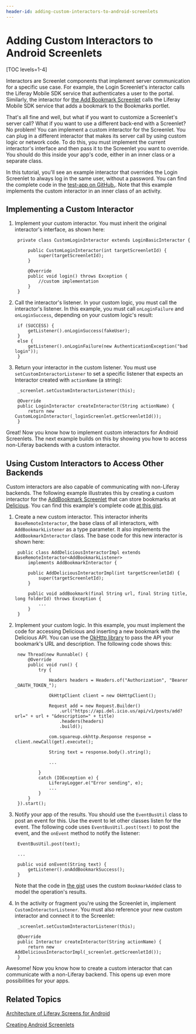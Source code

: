 ```yaml
---
header-id: adding-custom-interactors-to-android-screenlets
---
```


# Adding Custom Interactors to Android Screenlets

[TOC levels=1-4]

Interactors are Screenlet components that implement server communication for a 
specific use case. For example, the Login Screenlet's interactor calls the 
Liferay Mobile SDK service that authenticates a user to the portal. Similarly, 
the interactor for 
[the Add Bookmark Screenlet](/docs/6-2/tutorials/-/knowledge_base/t/creating-android-screenlets) 
calls the Liferay Mobile SDK service that adds a bookmark to the Bookmarks 
portlet. 

That's all fine and well, but what if you want to customize a Screenlet's server 
call? What if you want to use a different back-end with a Screenlet? No problem! 
You can implement a custom interactor for the Screenlet. You can plug in a 
different interactor that makes its server call by using custom logic or network 
code. To do this, you must implement the current interactor's interface and then 
pass it to the Screenlet you want to override. You should do this inside your 
app's code, either in an inner class or a separate class. 

In this tutorial, you'll see an example interactor that overrides the Login 
Screenlet to always log in the same user, without a password. You can find the 
complete code in the 
[test-app on GitHub.](https://github.com/liferay/liferay-screens/blob/master/android/samples/test-app/src/main/java/com/liferay/mobile/screens/testapp/CustomInteractorActivity.java).
Note that this example implements the custom interactor in an inner class of an 
activity. 

## Implementing a Custom Interactor

1. Implement your custom interactor. You must inherit the original interactor's 
   interface, as shown here: 

        private class CustomLoginInteractor extends LoginBasicInteractor {

            public CustomLoginInteractor(int targetScreenletId) {
                super(targetScreenletId);
            }

            @Override
            public void login() throws Exception {
                //custom implementation
            }
        }

2. Call the interactor's listener. In your custom logic, you must call the 
   interactor's listener. In this example, you must call `onLoginFailure` and 
   `onLoginSuccess`, depending on your custom logic's result: 

        if (SUCCESS) {
            getListener().onLoginSuccess(fakeUser);
        }
        else {
            getListener().onLoginFailure(new AuthenticationException("bad login"));
        }

3. Return your interactor in the custom listener. You must use 
   `setCustomInteractorListener` to set a specific listener that expects an 
   Interactor created with `actionName` (a string): 

        _screenlet.setCustomInteractorListener(this);

        @Override
        public LoginInteractor createInteractor(String actionName) {
            return new CustomLoginInteractor(_loginScreenlet.getScreenletId());
        }

Great! Now you know how to implement custom interactors for Android Screenlets. 
The next example builds on this by showing you how to access non-Liferay 
backends with a custom interactor.

## Using Custom Interactors to Access Other Backends

Custom interactors are also capable of communicating with non-Liferay backends. 
The following example illustrates this by creating a custom interactor for the 
[AddBookmark Screenlet](/docs/6-2/tutorials/-/knowledge_base/t/creating-android-screenlets) 
that can store bookmarks at 
[Delicious](https://delicious.com). 
You can find this example's complete code 
[at this gist](https://gist.github.com/nhpatt/7cbeb0df6f39ec8a9176). 

1. Create a new custom interactor. This interactor inherits 
   `BaseRemoteInteractor`, the base class of all interactors, with 
   `AddBookmarkListener` as a type parameter. It also implements the 
   `AddBookmarkInteractor` class. The base code for this new interactor is 
   shown here: 

        public class AddDeliciousInteractorImpl extends BaseRemoteInteractor<AddBookmarkListener>
            implements AddBookmarkInteractor {

            public AddDeliciousInteractorImpl(int targetScreenletId) {
                super(targetScreenletId);
            }

            public void addBookmark(final String url, final String title, long folderId) throws Exception {
                ...
            }
        }

2. Implement your custom logic. In this example, you must implement the code for 
   accessing Delicious and inserting a new bookmark with the Delicious API. You 
   can use the 
   [OkHttp library](http://square.github.io/okhttp/) 
   to pass the API your bookmark's URL and description. The following code shows 
   this: 
	
        new Thread(new Runnable() {
            @Override
            public void run() {
                try {

                    Headers headers = Headers.of("Authorization", "Bearer _OAUTH_TOKEN_");

                    OkHttpClient client = new OkHttpClient();

                    Request add = new Request.Builder()
                        .url("https://api.del.icio.us/api/v1/posts/add?url=" + url + "&description=" + title)
                        .headers(headers)
                        .build();

                    com.squareup.okhttp.Response response = client.newCall(get).execute();

                    String text = response.body().string();

                    ...

                }
                catch (IOException e) {
                    LiferayLogger.e("Error sending", e);
                    ...
                }
            }
        }).start();

3. Notify your app of the results. You should use the `EventBusUtil` class to 
   post an event for this. Use the event to let other classes listen for the 
   event. The following code uses `EventBusUtil.post(text)` to post the event, 
   and the `onEvent` method to notify the listener:

        EventBusUtil.post(text);

        ...

        public void onEvent(String text) {
            getListener().onAddBookmarkSuccess();
        }

    Note that the code in 
    [the gist](https://gist.github.com/nhpatt/7cbeb0df6f39ec8a9176) 
    uses the custom `BookmarkAdded` class to model the operation's results. 

4. In the activity or fragment you're using the Screenlet in, implement 
   `CustomInteractorListener`. You must also reference your new custom 
   interactor and connect it to the Screenlet: 

        _screenlet.setCustomInteractorListener(this);

        @Override
        public Interactor createInteractor(String actionName) {
            return new AddDeliciousInteractorImpl(_screenlet.getScreenletId());
        }

Awesome! Now you know how to create a custom interactor that can communicate 
with a non-Liferay backend. This opens up even more possibilities for your apps. 

## Related Topics

[Architecture of Liferay Screens for Android](/docs/6-2/tutorials/-/knowledge_base/t/architecture-of-liferay-screens-for-android)

[Creating Android Screenlets](/docs/6-2/tutorials/-/knowledge_base/t/creating-android-screenlets)
